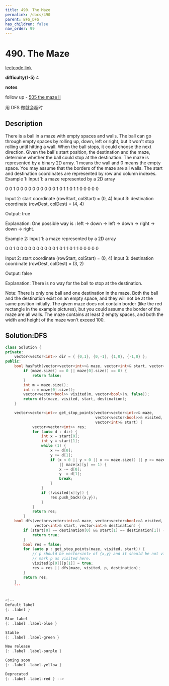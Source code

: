 ```yaml
---
title: 490. The Maze 
permalink: /docs/490
parent: BFS_DFS
has_children: false
nav_order: 99
---
```

# 490. The Maze
[leetcode link](https://leetcode.com/problems/the-maze/)

**difficulty(1-5)** 
4

**notes**   

follow up - [505 the maze II](/docs/505)

用 DFS 做就会超时

## Description
There is a ball in a maze with empty spaces and walls. The ball can go through empty spaces by rolling up, down, left or right, but it won't stop rolling until hitting a wall. When the ball stops, it could choose the next direction.
Given the ball's start position, the destination and the maze, determine whether the ball could stop at the destination.
The maze is represented by a binary 2D array. 1 means the wall and 0 means the empty space. You may assume that the borders of the maze are all walls. The start and destination coordinates are represented by row and column indexes.
Example 1:
Input 1: a maze represented by a 2D array

0 0 1 0 0
0 0 0 0 0
0 0 0 1 0
1 1 0 1 1
0 0 0 0 0

Input 2: start coordinate (rowStart, colStart) = (0, 4)
Input 3: destination coordinate (rowDest, colDest) = (4, 4)

Output: true

Explanation: One possible way is : left -> down -> left -> down -> right -> down -> right.

Example 2:
Input 1: a maze represented by a 2D array

0 0 1 0 0
0 0 0 0 0
0 0 0 1 0
1 1 0 1 1
0 0 0 0 0

Input 2: start coordinate (rowStart, colStart) = (0, 4)
Input 3: destination coordinate (rowDest, colDest) = (3, 2)

Output: false

Explanation: There is no way for the ball to stop at the destination.

Note:
There is only one ball and one destination in the maze.
Both the ball and the destination exist on an empty space, and they will not be at the same position initially.
The given maze does not contain border (like the red rectangle in the example pictures), but you could assume the border of the maze are all walls.
The maze contains at least 2 empty spaces, and both the width and height of the maze won't exceed 100.


## Solution:DFS
```c++
class Solution {
private:
    vector<vector<int>> dir = { {0,1}, {0,-1}, {1,0}, {-1,0} };
public:
    bool hasPath(vector<vector<int>>& maze, vector<int>& start, vector<int>& destination) {
        if (maze.size() == 0 || maze[0].size() == 0) {
            return false;
        }
        int m = maze.size();
        int n = maze[0].size();
        vector<vector<bool>> visited(m, vector<bool>(n, false));
        return dfs(maze, visited, start, destination);
    }

    vector<vector<int>> get_stop_points(vector<vector<int>>& maze,
                                        vector<vector<bool>>& visited,
                                        vector<int>& start) {
            vector<vector<int>> res;
            for (auto d : dir) {
                int x = start[0];
                int y = start[1];
                while (1) {
                    x += d[0];
                    y += d[1];
                    if (x < 0 || y < 0 || x >= maze.size() || y >= maze[0].size()
                        || maze[x][y] == 1) {
                        x -= d[0];
                        y -= d[1];
                        break;
                    }
                }
                if (!visited[x][y]) {
                    res.push_back({x,y});
                }
            }
            return res;
        }
    bool dfs(vector<vector<int>>& maze, vector<vector<bool>>& visited,
             vector<int>& start, vector<int>& destination) {
        if (start[0] == destination[0] && start[1] == destination[1]) {
            return true;
        }
        bool res = false;
        for (auto p : get_stop_points(maze, visited, start)) {
            // p should be vector<int> of {x,y} and it should be not visited yet point
            // mark p as visited here.
            visited[p[0]][p[1]] = true;
            res = res || dfs(maze, visited, p, destination);
        }
        return res;
    }
    ```


<!-- 
Default label
{: .label }

Blue label
{: .label .label-blue }

Stable
{: .label .label-green }

New release
{: .label .label-purple }

Coming soon
{: .label .label-yellow }

Deprecated
{: .label .label-red } -->
